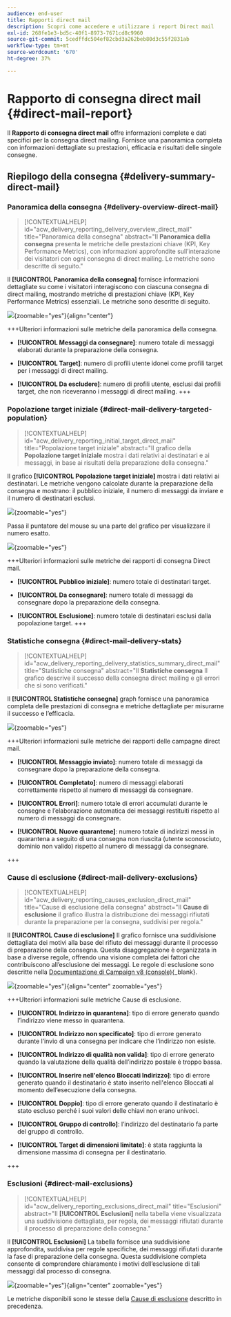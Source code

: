 ```yaml
---
audience: end-user
title: Rapporti direct mail
description: Scopri come accedere e utilizzare i report Direct mail
exl-id: 268fe1e3-bd5c-40f1-8973-7671cd8c9960
source-git-commit: 5cedffdc504ef82cbd3a262beb80d3c55f2831ab
workflow-type: tm+mt
source-wordcount: '670'
ht-degree: 37%

---
```


# Rapporto di consegna direct mail {#direct-mail-report}

Il **Rapporto di consegna direct mail** offre informazioni complete e dati specifici per la consegna direct mailing. Fornisce una panoramica completa con informazioni dettagliate su prestazioni, efficacia e risultati delle singole consegne.

## Riepilogo della consegna {#delivery-summary-direct-mail}

### Panoramica della consegna {#delivery-overview-direct-mail}

>[!CONTEXTUALHELP]
>id="acw_delivery_reporting_delivery_overview_direct_mail"
>title="Panoramica della consegna"
>abstract="Il **Panoramica della consegna** presenta le metriche delle prestazioni chiave (KPI, Key Performance Metrics), con informazioni approfondite sull’interazione dei visitatori con ogni consegna di direct mailing. Le metriche sono descritte di seguito."

Il **[!UICONTROL Panoramica della consegna]** fornisce informazioni dettagliate su come i visitatori interagiscono con ciascuna consegna di direct mailing, mostrando metriche di prestazioni chiave (KPI, Key Performance Metrics) essenziali.  Le metriche sono descritte di seguito.

![](assets/direct-overview.png){zoomable=&quot;yes&quot;}{align="center"}

+++Ulteriori informazioni sulle metriche della panoramica della consegna.

* **[!UICONTROL Messaggi da consegnare]**: numero totale di messaggi elaborati durante la preparazione della consegna.

* **[!UICONTROL Target]**: numero di profili utente idonei come profili target per i messaggi di direct mailing.

* **[!UICONTROL Da escludere]**: numero di profili utente, esclusi dai profili target, che non riceveranno i messaggi di direct mailing.
+++

### Popolazione target iniziale {#direct-mail-delivery-targeted-population}

>[!CONTEXTUALHELP]
>id="acw_delivery_reporting_initial_target_direct_mail"
>title="Popolazione target iniziale"
>abstract="Il grafico della **Popolazione target iniziale** mostra i dati relativi ai destinatari e ai messaggi, in base ai risultati della preparazione della consegna."

Il grafico **[!UICONTROL Popolazione target iniziale]** mostra i dati relativi ai destinatari. Le metriche vengono calcolate durante la preparazione della consegna e mostrano: il pubblico iniziale, il numero di messaggi da inviare e il numero di destinatari esclusi.

![](assets/direct-mail-delivery-targeted-population.png){zoomable=&quot;yes&quot;}

Passa il puntatore del mouse su una parte del grafico per visualizzare il numero esatto.

![](assets/direct-mail-delivery-targeted-population_2.png){zoomable=&quot;yes&quot;}

+++Ulteriori informazioni sulle metriche dei rapporti di consegna Direct mail.

* **[!UICONTROL Pubblico iniziale]**: numero totale di destinatari target.

* **[!UICONTROL Da consegnare]**: numero totale di messaggi da consegnare dopo la preparazione della consegna.

* **[!UICONTROL Esclusione]**: numero totale di destinatari esclusi dalla popolazione target.
+++

### Statistiche consegna {#direct-mail-delivery-stats}

>[!CONTEXTUALHELP]
>id="acw_delivery_reporting_delivery_statistics_summary_direct_mail"
>title="Statistiche consegna"
>abstract="Il **Statistiche consegna** Il grafico descrive il successo della consegna direct mailing e gli errori che si sono verificati."

Il **[!UICONTROL Statistiche consegna]** graph fornisce una panoramica completa delle prestazioni di consegna e metriche dettagliate per misurarne il successo e l’efficacia.

![](assets/direct-mail-delivery-stats.png){zoomable=&quot;yes&quot;}

+++Ulteriori informazioni sulle metriche dei rapporti delle campagne direct mail.

* **[!UICONTROL Messaggio inviato]**: numero totale di messaggi da consegnare dopo la preparazione della consegna.

* **[!UICONTROL Completato]**: numero di messaggi elaborati correttamente rispetto al numero di messaggi da consegnare.

* **[!UICONTROL Errori]**: numero totale di errori accumulati durante le consegne e l’elaborazione automatica dei messaggi restituiti rispetto al numero di messaggi da consegnare.

* **[!UICONTROL Nuove quarantene]**: numero totale di indirizzi messi in quarantena a seguito di una consegna non riuscita (utente sconosciuto, dominio non valido) rispetto al numero di messaggi da consegnare.

+++

### Cause di esclusione {#direct-mail-delivery-exclusions}

>[!CONTEXTUALHELP]
>id="acw_delivery_reporting_causes_exclusion_direct_mail"
>title="Cause di esclusione della consegna"
>abstract="Il **Cause di esclusione** il grafico illustra la distribuzione dei messaggi rifiutati durante la preparazione per la consegna, suddivisi per regola."

Il **[!UICONTROL Cause di esclusione]** Il grafico fornisce una suddivisione dettagliata dei motivi alla base del rifiuto dei messaggi durante il processo di preparazione della consegna. Questa disaggregazione è organizzata in base a diverse regole, offrendo una visione completa dei fattori che contribuiscono all’esclusione dei messaggi. Le regole di esclusione sono descritte nella [Documentazione di Campaign v8 (console)](https://experienceleague.adobe.com/docs/campaign/campaign-v8/send/failures/delivery-failures.html?lang=it#email-error-types){_blank}.

![](assets/direct-mail-delivery-exclusions.png){zoomable=&quot;yes&quot;}{align="center" zoomable="yes"}

+++Ulteriori informazioni sulle metriche Cause di esclusione.

* **[!UICONTROL Indirizzo in quarantena]**: tipo di errore generato quando l’indirizzo viene messo in quarantena.

* **[!UICONTROL Indirizzo non specificato]**: tipo di errore generato durante l’invio di una consegna per indicare che l’indirizzo non esiste.

* **[!UICONTROL Indirizzo di qualità non valida]**: tipo di errore generato quando la valutazione della qualità dell’indirizzo postale è troppo bassa.

* **[!UICONTROL Inserire nell&#39;elenco Bloccati Indirizzo]**: tipo di errore generato quando il destinatario è stato inserito nell&#39;elenco Bloccati al momento dell’esecuzione della consegna.

* **[!UICONTROL Doppio]**: tipo di errore generato quando il destinatario è stato escluso perché i suoi valori delle chiavi non erano univoci.

* **[!UICONTROL Gruppo di controllo]**: l’indirizzo del destinatario fa parte del gruppo di controllo.

* **[!UICONTROL Target di dimensioni limitate]**: è stata raggiunta la dimensione massima di consegna per il destinatario.

+++

### Esclusioni {#direct-mail-exclusions}

>[!CONTEXTUALHELP]
>id="acw_delivery_reporting_exclusions_direct_mail"
>title="Esclusioni"
>abstract="Il **[!UICONTROL Esclusioni]** nella tabella viene visualizzata una suddivisione dettagliata, per regola, dei messaggi rifiutati durante il processo di preparazione della consegna."

Il **[!UICONTROL Esclusioni]** La tabella fornisce una suddivisione approfondita, suddivisa per regole specifiche, dei messaggi rifiutati durante la fase di preparazione della consegna. Questa suddivisione completa consente di comprendere chiaramente i motivi dell’esclusione di tali messaggi dal processo di consegna.

![](assets/direct-mail-exclusions.png){zoomable=&quot;yes&quot;}{align="center" zoomable="yes"}

Le metriche disponibili sono le stesse della [Cause di esclusione](#direct-mail-delivery-exclusions) descritto in precedenza.
